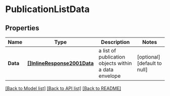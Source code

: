 # PublicationListData

## Properties
Name | Type | Description | Notes
------------ | ------------- | ------------- | -------------
**Data** | [**[]InlineResponse2001Data**](inline_response_200_1_data.md) | a list of publication objects within a data envelope | [optional] [default to null]

[[Back to Model list]](../README.md#documentation-for-models) [[Back to API list]](../README.md#documentation-for-api-endpoints) [[Back to README]](../README.md)


